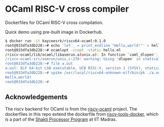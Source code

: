 # OCaml RISC-V cross compiler

Dockerfiles for OCaml RISC-V cross compilation.

Quick demo using pre-built image in Dockerhub.

```bash
$ docker run -it kayceesrk/riscv64-ocaml:0.1.0
root@933dfa3db228:~# echo 'let _ = print_endline "Hello,world!"' > hello.ml
root@933dfa3db228:~# ocamlopt -ccopt -static hello.ml
/riscv-ocaml/lib/ocaml/libasmrun.a(unix.o): In function `caml_dlopen':
/riscv-ocaml-src/asmrun/unix.c:276: warning: Using 'dlopen' in statically linked applications requires at runtime the shared libraries from the glibc version used for linking
root@933dfa3db228:~# file a.out
a.out: ELF 64-bit LSB executable, UCB RISC-V, version 1 (SYSV), statically linked, for GNU/Linux 3.0.0, with debug_info, not stripped
root@933dfa3db228:~# spike /usr/local/riscv64-unknown-elf/bin/pk ./a.out
Hello,world!
root@933dfa3db228:~#
```

## Acknowledgements

The riscv backend for OCaml is from the
[riscv-ocaml](https://github.com/nojb/riscv-ocaml) project. The
dockerfiles in this repo extend the dockerfile from
[riscv-tools-docker](https://github.com/anmolsahoo25/riscv-tools-docker), which
is a part of the [Shakti Processor Program](https://shakti.org.in/) at IIT
Madras.
